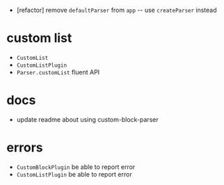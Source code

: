 - [refactor] remove `defaultParser` from `app` -- use `createParser` instead

# custom list

- `CustomList`
- `CustomListPlugin`
- `Parser.customList` fluent API

# docs

- update readme about using custom-block-parser

# errors

- `CustomBlockPlugin` be able to report error
- `CustomListPlugin` be able to report error
